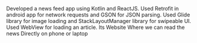  Developed a news feed app using Kotlin and ReactJS. 
 Used Retrofit in android app for network requests and GSON for JSON parsing.
 Used Glide library for image loading and StackLayoutManager library for swipeable UI.
 Used WebView for loading an article.
 Its Website Where we can read the news Directly on phone or laptop
